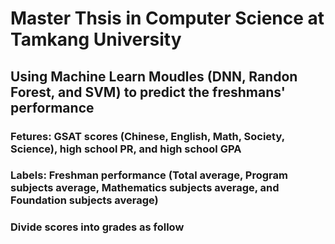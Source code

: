 # Master Thsis in Computer Science at Tamkang University
## Using Machine Learn Moudles (DNN, Randon Forest, and SVM) to predict the freshmans' performance
### Fetures: GSAT scores (Chinese, English, Math, Society, Science), high school PR, and high school GPA
### Labels: Freshman performance (Total average, Program subjects average, Mathematics subjects average, and Foundation subjects average)
###         Divide scores into grades as follow
